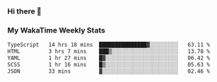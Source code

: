 ### Hi there 👋

<!--
**royschrauwen/royschrauwen** is a ✨ _special_ ✨ repository because its `README.md` (this file) appears on your GitHub profile.

Here are some ideas to get you started:

- 🔭 I’m currently working on ...
- 🌱 I’m currently learning ...
- 👯 I’m looking to collaborate on ...
- 🤔 I’m looking for help with ...
- 💬 Ask me about ...
- 📫 How to reach me: ...
- 😄 Pronouns: ...
- ⚡ Fun fact: ...
-->


### My WakaTime Weekly Stats
<!--START_SECTION:waka-->

```txt
TypeScript   14 hrs 18 mins  ███████████████▓░░░░░░░░░   63.11 %
HTML         3 hrs 7 mins    ███▒░░░░░░░░░░░░░░░░░░░░░   13.78 %
YAML         1 hr 27 mins    █▓░░░░░░░░░░░░░░░░░░░░░░░   06.42 %
SCSS         1 hr 16 mins    █▒░░░░░░░░░░░░░░░░░░░░░░░   05.63 %
JSON         33 mins         ▓░░░░░░░░░░░░░░░░░░░░░░░░   02.46 %
```

<!--END_SECTION:waka-->
